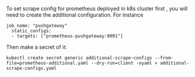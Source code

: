 To set scrape config for prometheus deployed in k8s cluster first , you will need to create the additional configuration. For instance
```
job_name: "pushgateway"
  static_configs:
  - targets: ["prometheus-pushgateway:9091"]
```
Then make a secret of it:
```
kubectl create secret generic additional-scrape-configs --from-file=prometheus-additional.yaml --dry-run=client -oyaml > additional-scrape-configs.yaml
```

